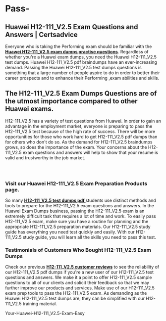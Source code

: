 # Pass-<h2><strong>Huawei H12-111_V2.5 Exam Questions and Answers | Certsadvice</strong></h2> <p>Everyone who is taking the Performing exam should be familiar with the <a href="http://www.certsadvice.com/huawei/h12-111_v2.5-practice-questions"><strong>Huawei H12-111_V2.5 exam dumps practise questions</strong></a>. Regardless of whether you&#39;re a Huawei exam dumps, you need the Huawei H12-111_V2.5 test dumps. Huawei H12-111_V2.5 pdf braindumps have an ever-increasing demand. Passing the Huawei H12-111_V2.5 test dumps questions is something that a large number of people aspire to do in order to better their career prospects and to enhance their Performing ,exam abilities and skills.</p> <h2><strong>The H12-111_V2.5 Exam Dumps Questions are of the utmost importance compared to other Huawei exams.</strong></h2> <p>H12-111_V2.5 has a variety of test questions from Huawei. In order to gain an advantage in the employment market, everyone is preparing to pass the H12-111_V2.5 test because of the high rate of success. There will be more opportunities for those who work hard to get H12-111_V2.5 pdf dumps than for others who don&#39;t do so. As the demand for H12-111_V2.5 braindumps grows, so does the importance of the exam. Your concerns about the H12-111_V2.5 exam questions and answers will help to show that your resume is valid and trustworthy in the job market.</p> <p><a href="http://www.certsadvice.com/huawei/h12-111_v2.5-practice-questions" style="display: block; padding: 1em 0; text-align: center; "><img alt="" src="https://1.bp.blogspot.com/-RUOr8Wn-CRk/YUYAxC8kcHI/AAAAAAAAAnw/F7BbdI3tw8QDj5z8iX0vQAioQzKiUxduwCLcBGAsYHQ/s0/unnamed.jpg" /></a></p> <h3><strong>Visit our Huawei H12-111_V2.5 Exam Preparation Products page.</strong></h3> <p>So many <a href="http://www.certsadvice.com/huawei/h12-111_v2.5-practice-questions"><strong>H12-111_V2.5 test dumps pdf </strong></a>students use distinct methods and tools to prepare for the H12-111_V2.5 exam questions and answers. In the Huawei Exam Dumps business, passing the H12-111_V2.5 exam is an extremely difficult task that requires a lot of time and work. To easily pass H12-111_V2.5 exam, make sure you have a routine for planning and the appropriate H12-111_V2.5 preparation materials. Our H12-111_V2.5 study guide has everything you need test quickly and easily. With our H12-111_V2.5 study guide, you will learn all the skills you need to pass this test.</p> <h3><strong>Testimonials of Customers Who Bought H12-111_V2.5 Exam Dumps</strong></h3> <p>Check our previous <a href="http://www.certsadvice.com/huawei/h12-111_v2.5-practice-questions"><strong>H12-111_V2.5 customer reviews</strong></a> to see the reliability of our H12-111_V2.5 pdf dumps if you&#39;re a new user of our H12-111_V2.5 test questions and answers. We make it a point to offer H12-111_V2.5 sample questions to all of our clients and solicit their feedback so that we may further improve our products and services. Make use of our H12-111_V2.5 exam prep tools to pass the H12-111_V2.5 exam. As demanding as the Huawei H12-111_V2.5 test dumps are, they can be simplified with our H12-111_V2.5 training material.</p>Your-Huawei-H12-111_V2.5-Exam-Easy
